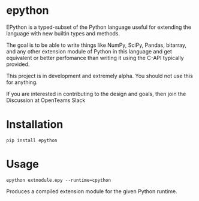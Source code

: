 # epython
EPython is a typed-subset of the Python language useful for extending the language with new builtin types and methods. 

The goal is to be able to write things like NumPy, SciPy, Pandas, bitarray, and any other extension module of Python in this language and get equivalent or better perfomance than writing it using the C-API typically provided. 

This project is in development and extremely alpha.   You should not use this for anything.

If you are interested in contributing to the design and goals, then join the Discussion at OpenTeams Slack


# Installation

    pip install epython

# Usage

    epython extmodule.epy --runtime=cpython  
    
Produces a compiled extension module for the given Python runtime.




